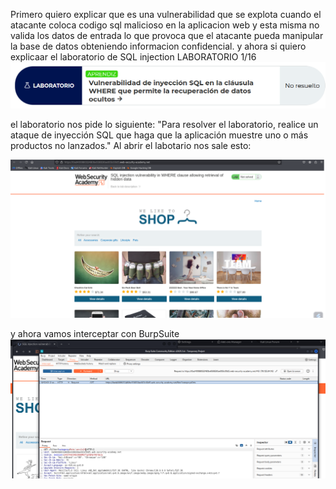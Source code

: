 Primero quiero explicar que es una vulnerabilidad que se explota cuando el atacante coloca codigo sql malicioso en la aplicacion web y esta misma no valida los datos de entrada lo que provoca que el atacante pueda manipular la base de datos obteniendo informacion confidencial.
y ahora si quiero explicaar el laboratorio de SQL injection
LABORATORIO 1/16
![](https://github.com/yaraDMC/wite-ups-de-portswigger/blob/main/sql-injection/lab1/images/lab1.png)

el laboratorio nos pide lo siguiente: "Para resolver el laboratorio, realice un ataque de inyección SQL que haga que la aplicación muestre uno o más productos no lanzados."
Al abrir el labotario nos sale esto:

![](https://github.com/yaraDMC/wite-ups-de-portswigger/blob/main/sql-injection/lab1/images/principal.png)

y ahora vamos interceptar con BurpSuite
![](https://github.com/yaraDMC/wite-ups-de-portswigger/blob/main/sql-injection/lab1/images/pets.png)

